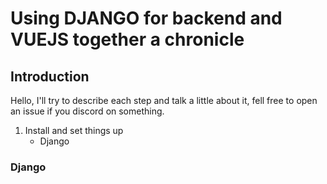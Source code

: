 # Using DJANGO for backend and VUEJS together a chronicle

## Introduction

Hello,
I'll try to describe each step and talk a little about it, 
fell free to open an issue if you discord on something.

1. Install and set things up
    - Django

### Django